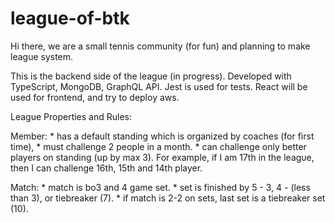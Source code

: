 # league-of-btk

Hi there, we are a small tennis community (for fun) and planning to make league system.

This is the backend side of the league (in progress). Developed with TypeScript, MongoDB, GraphQL API. Jest is used for tests. React will be used for frontend, and try to deploy aws.

League Properties and Rules:

  Member:
    * has a default standing which is organized by coaches (for first time),
    * must challenge 2 people in a month.
    * can challenge only better players on standing (up by max 3). For example, if I am 17th in the league, then I can challenge 16th, 15th and 14th player.

  Match:
    * match is bo3 and 4 game set.
    * set is finished by 5 - 3, 4 - (less than 3), or tiebreaker (7).
    * if match is 2-2 on sets, last set is a tiebreaker set (10).
    
